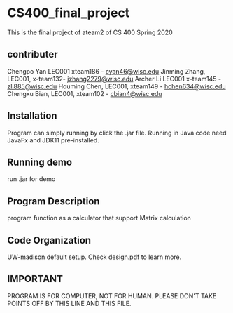 # CS400_final_project
This is the final project of ateam2 of CS 400 Spring 2020

## contributer
Chengpo Yan LEC001 xteam186 - cyan46@wisc.edu
Jinming Zhang, LEC001, x-team132- jzhang2279@wisc.edu
Archer Li LEC001 x-team145 - zli885@wisc.edu
Houming Chen, LEC001, xteam149 - hchen634@wisc.edu
Chengxu Bian, LEC001, xteam102 - cbian4@wisc.edu


## Installation
Program can simply running by click the .jar file.
Running in Java code need JavaFx and JDK11 pre-installed.

## Running demo
run .jar for demo

## Program Description
program function as a calculator that support Matrix calculation

## Code Organization
UW-madison default setup.
Check design.pdf to learn more.

## IMPORTANT
PROGRAM IS FOR COMPUTER, NOT FOR HUMAN. PLEASE DON'T TAKE POINTS OFF BY THIS LINE AND THIS FILE.
